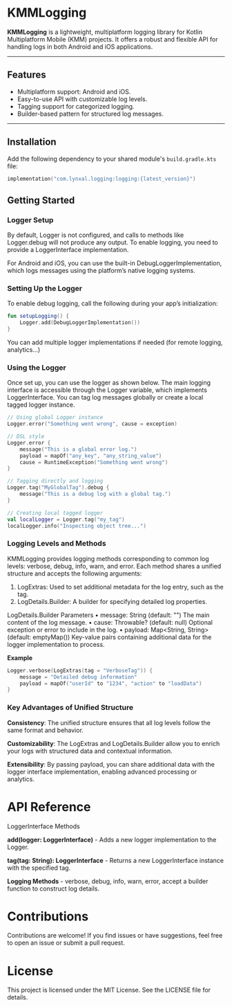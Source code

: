 # KMMLogging

**KMMLogging** is a lightweight, multiplatform logging library for Kotlin Multiplatform Mobile (KMM) projects. It offers a robust and flexible API for handling logs in both Android and iOS applications.

---

## Features

- Multiplatform support: Android and iOS.
- Easy-to-use API with customizable log levels.
- Tagging support for categorized logging.
- Builder-based pattern for structured log messages.

---

## Installation

Add the following dependency to your shared module's `build.gradle.kts` file:

```kotlin
implementation("com.lynxal.logging:logging:{latest_version}")
```

## Getting Started

### Logger Setup

By default, Logger is not configured, and calls to methods like Logger.debug will not produce any output. To enable logging, you need to provide a LoggerInterface implementation.

For Android and iOS, you can use the built-in DebugLoggerImplementation, which logs messages using the platform’s native logging systems.

### Setting Up the Logger

To enable debug logging, call the following during your app’s initialization:

```kotlin
fun setupLogging() {
    Logger.add(DebugLoggerImplementation())
}
```

You can add multiple logger implementations if needed (for remote logging, analytics...)

### Using the Logger

Once set up, you can use the logger as shown below. The main logging interface is accessible through the Logger variable, which implements LoggerInterface. You can tag log messages globally or create a local tagged logger instance.

```kotlin
// Using global Logger instance
Logger.error("Something went wrong", cause = exception)

// DSL style
Logger.error {
    message("This is a global error log.")
    payload = mapOf("any_key", "any_string_value")
    cause = RuntimeException("Something went wrong")
}

// Tagging directly and logging
Logger.tag("MyGlobalTag").debug {
    message("This is a debug log with a global tag.")
}

// Creating local tagged logger
val localLogger = Logger.tag("my_tag")
localLogger.info("Inspecting object tree...")
```

### Logging Levels and Methods

KMMLogging provides logging methods corresponding to common log levels: verbose, debug, info, warn, and error. Each method shares a unified structure and accepts the following arguments:
1.	LogExtras: Used to set additional metadata for the log entry, such as the tag.
2.	LogDetails.Builder: A builder for specifying detailed log properties.

LogDetails.Builder Parameters
•	message: String (default: "")
The main content of the log message.
•	cause: Throwable? (default: null)
Optional exception or error to include in the log.
•	payload: Map<String, String> (default: emptyMap())
Key-value pairs containing additional data for the logger implementation to process.

**Example**
```kotlin
Logger.verbose(LogExtras(tag = "VerboseTag")) {
    message = "Detailed debug information"
    payload = mapOf("userId" to "1234", "action" to "loadData")
}
```

### Key Advantages of Unified Structure
**Consistency**: The unified structure ensures that all log levels follow the same format and behavior.  

**Customizability**: The LogExtras and LogDetails.Builder allow you to enrich your logs with structured data and contextual information.  

**Extensibility**: By passing payload, you can share additional data with the logger interface implementation, enabling advanced processing or analytics.  

# API Reference

LoggerInterface Methods

**add(logger: LoggerInterface)** - Adds a new logger implementation to the Logger.  

**tag(tag: String): LoggerInterface** - Returns a new LoggerInterface instance with the specified tag.  

**Logging Methods** - verbose, debug, info, warn, error, accept a builder function to construct log details.  

# Contributions

Contributions are welcome! If you find issues or have suggestions, feel free to open an issue or submit a pull request.

# License

This project is licensed under the MIT License. See the LICENSE file for details.